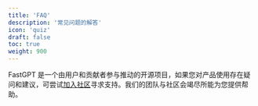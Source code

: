```yaml
---
title: 'FAQ'
description: '常见问题的解答'
icon: 'quiz'
draft: false
toc: true
weight: 900
---
```

<!-- 900 ~ 1000 -->

FastGPT 是一个由用户和贡献者参与推动的开源项目，如果您对产品使用存在疑问和建议，可尝试[加入社区](community)寻求支持。我们的团队与社区会竭尽所能为您提供帮助。